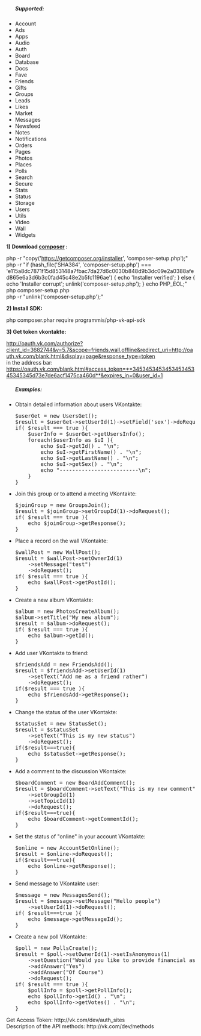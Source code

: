 <ul>
<h5>Supported:</h5>
 	<li>Account</li>
	<li>Ads</li>
	<li>Apps</li>
	<li>Audio</li>
	<li>Auth</li>
	<li>Board</li>
	<li>Database</li>
	<li>Docs</li>
	<li>Fave</li>
	<li>Friends</li>
	<li>Gifts</li>
	<li>Groups</li>
	<li>Leads</li>
	<li>Likes</li>
	<li>Market</li>
	<li>Messages</li>
	<li>Newsfeed</li>
	<li>Notes</li>
	<li>Notifications</li>
	<li>Orders</li>
	<li>Pages</li>
	<li>Photos</li>
	<li>Places</li>
	<li>Polls</li>
	<li>Search</li>
	<li>Secure</li>
	<li>Stats</li>
	<li>Status</li>
	<li>Storage</li>
	<li>Users</li>
	<li>Utils</li>
	<li>Video</li>
	<li>Wall</li>
	<li>Widgets</li>
</ul>

**1) Download [composer](https://getcomposer.org/download/) :**

php -r "copy('https://getcomposer.org/installer', 'composer-setup.php');" <br>
php -r "if (hash_file('SHA384', 'composer-setup.php') === 'e115a8dc7871f15d853148a7fbac7da27d6c0030b848d9b3dc09e2a0388afed865e6a3d6b3c0fad45c48e2b5fc1196ae') { echo 'Installer verified'; } else { echo 'Installer corrupt'; unlink('composer-setup.php'); } echo PHP_EOL;" <br>
php composer-setup.php <br>
php -r "unlink('composer-setup.php');" 

**2) Install SDK:**

php composer.phar require programmis/php-vk-api-sdk

**3) Get token vkontakte:**

http://oauth.vk.com/authorize?client_id=3682744&v=5.7&scope=friends,wall,offline&redirect_uri=http://oauth.vk.com/blank.html&display=page&response_type=token <br>
in the address bar: <br>
https://oauth.vk.com/blank.html#access_token=**345345345345345345345345345d73e7de6acf1475ca460d**&expires_in=0&user_id=1 


<ul>
<h5>Examples:</h5>
<li>Obtain detailed information about users VKontakte:<br>
<pre>
$userGet = new UsersGet();
$result = $userGet->setUserId(1)->setField('sex')->doRequest();
if( $result === true ){
    $userInfo = $userGet->getUsersInfo();    
    foreach($userInfo as $uI ){
        echo $uI->getId() . "\n";
        echo $uI->getFirstName() . "\n";
        echo $uI->getLastName() . "\n";
        echo $uI->getSex() . "\n";
        echo "-------------------------\n";
    }
}
</pre>
</li>
<li>Join this group or to attend a meeting VKontakte:<br>
<pre>
$joinGroup = new GroupsJoin();
$result = $joinGroup->setGroupId(1)->doRequest();
if( $result === true ){
    echo $joinGroup->getResponse();
}
</pre>
</li>
<li>
Place a record on the wall VKontakte:<br>
<pre>
$wallPost = new WallPost();
$result = $wallPost->setOwnerId(1)
    ->setMessage("test")
    ->doRequest();
if( $result === true ){
    echo $wallPost->getPostId();    
}
</pre>
</li>
<li>
Create a new album VKontakte:<br>
<pre>
$album = new PhotosCreateAlbum();
$album->setTitle("My new album");
$result = $album->doRequest();
if( $result === true ){
    echo $album->getId();
}
</pre>
</li>
<li>
Add user VKontakte to friend:<br>
<pre>
$friendsAdd = new FriendsAdd();
$result = $friendsAdd->setUserId(1)
    ->setText("Add me as a friend rather")
    ->doRequest();
if($result === true ){
    echo $friendsAdd->getResponse();
}
</pre>
</li>
<li>
Change the status of the user VKontakte:<br>
<pre>
$statusSet = new StatusSet();
$result = $statusSet
    ->setText("This is my new status")
    ->doRequest();
if($result===true){
    echo $statusSet->getResponse();
}
</pre>
</li>
<li>
Add a comment to the discussion VKontakte:<br>
<pre>
$boardComment = new BoardAddComment();
$result = $boardComment->setText("This is my new comment")
    ->setGroupId(1)
    ->setTopicId(1)
    ->doRequest();
if($result===true){
    echo $boardComment->getCommentId();
}
</pre>
</li>
<li>
Set the status of "online" in your account VKontakte:<br>
<pre>
$online = new AccountSetOnline();
$result = $online->doRequest();
if($result===true){
    echo $online->getResponse();
}
</pre>
</li>
<li>
Send message to VKontakte user:<br>
<pre>
$message = new MessagesSend();
$result = $message->setMessage("Hello people")
    ->setUserId(1)->doRequest();
if( $result===true ){
    echo $message->getMessageId();
}
</pre>
</li>
<li>
Create a new poll VKontakte:<br>
<pre>
$poll = new PollsCreate();
$result = $poll->setOwnerId(1)->setIsAnonymous(1)
    ->setQuestion("Would you like to provide financial assistance for a set of these classes?")
    ->addAnswer("Yes")
    ->addAnswer("Of Course")
    ->doRequest();
if( $result === true ){
    $pollInfo = $poll->getPollInfo();
    echo $pollInfo->getId() . "\n";
    echo $pollInfo->getVotes() . "\n";
}
</pre>
</li>
</ul>
Get Access Token: http://vk.com/dev/auth_sites
<br> Description of the API methods: http://vk.com/dev/methods
